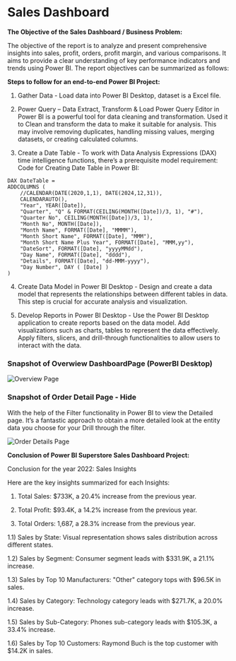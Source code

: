 
# Sales Dashboard

**The Objective of the Sales Dashboard / Business Problem:**

The objective of the report is to analyze and present comprehensive insights into sales, profit, orders, profit margin, and various comparisons. It aims to provide a clear understanding of key performance indicators and trends using Power BI. The report objectives can be summarized as follows:

**Steps to follow for an end-to-end Power BI Project:**

1) Gather Data - Load data into Power BI Desktop, dataset is a Excel file.

2) Power Query – Data Extract, Transform & Load
Power Query Editor in Power BI is a powerful tool for data cleaning and transformation. Used it to Clean and transform the data to make it suitable for analysis. This may involve removing duplicates, handling missing values, merging datasets, or creating calculated columns.

3) Create a Date Table - To work with Data Analysis Expressions (DAX) time intelligence functions, there’s a prerequisite model requirement:
Code for Creating Date Table in Power BI:

```
DAX DateTable = 
ADDCOLUMNS (
    //CALENDAR(DATE(2020,1,1), DATE(2024,12,31)),
    CALENDARAUTO(),
    "Year", YEAR([Date]),
    "Quarter", "Q" & FORMAT(CEILING(MONTH([Date])/3, 1), "#"),
    "Quarter No", CEILING(MONTH([Date])/3, 1),
    "Month No", MONTH([Date]),
    "Month Name", FORMAT([Date], "MMMM"),
    "Month Short Name", FORMAT([Date], "MMM"),
    "Month Short Name Plus Year", FORMAT([Date], "MMM,yy"),
    "DateSort", FORMAT([Date], "yyyyMMdd"),
    "Day Name", FORMAT([Date], "dddd"),
    "Details", FORMAT([Date], "dd-MMM-yyyy"),
    "Day Number", DAY ( [Date] )
)
```

4) Create Data Model in Power BI Desktop - Design and create a data model that represents the relationships between different tables in data. This step is crucial for accurate analysis and visualization.

5) Develop Reports in Power BI Desktop - Use the Power BI Desktop application to create reports based on the data model. Add visualizations such as charts, tables to represent the data effectively. Apply filters, slicers, and drill-through functionalities to allow users to interact with the data.


### Snapshot of Overwiew DashboardPage (PowerBI Desktop)

![Overview Page](https://github.com/user-attachments/assets/eb62792b-9dcb-439b-99df-0a14cc383d6c)


### Snapshot of Order Detail Page - Hide
With the help of the Filter functionality in Power BI to view the Detailed page. It’s a fantastic approach to obtain a more detailed look at the entity data you choose for your Drill through the filter.

![Order Details Page](https://github.com/user-attachments/assets/082022e4-210c-4606-95d1-a337fa36288b)



**Conclusion of Power BI Superstore Sales Dashboard Project:**

Conclusion for the year 2022: Sales Insights

Here are the key insights summarized for each Insights:

1) Total Sales: $733K, a 20.4% increase from the previous year.

2) Total Profit: $93.4K, a 14.2% increase from the previous year.

3) Total Orders: 1,687, a 28.3% increase from the previous year.

1.1) Sales by State: Visual representation shows sales distribution across different states.

1.2) Sales by Segment: Consumer segment leads with $331.9K, a 21.1% increase.

1.3) Sales by Top 10 Manufacturers: "Other" category tops with $96.5K in sales.

1.4) Sales by Category: Technology category leads with $271.7K, a 20.0% increase.

1.5) Sales by Sub-Category: Phones sub-category leads with $105.3K, a 33.4% increase.

1.6) Sales by Top 10 Customers: Raymond Buch is the top customer with $14.2K in sales.

